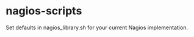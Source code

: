 nagios-scripts
==============

Set defaults in nagios_library.sh for your current Nagios implementation.
